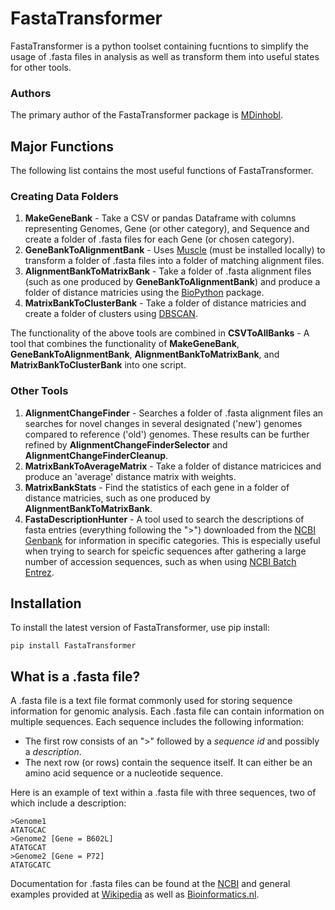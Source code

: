 # FastaTransformer
FastaTransformer is a python toolset containing fucntions to simplify the usage of .fasta files in analysis as well as transform them into useful states for other tools.

### Authors

The primary author of the FastaTransformer package is [MDinhobl](https://github.com/MDinhobl).

## Major Functions
The following list contains the most useful functions of FastaTransformer.

### Creating Data Folders

1. **MakeGeneBank** - Take a CSV or pandas Dataframe with columns representing Genomes, Gene (or other category), and Sequence and create a folder of .fasta files for each Gene (or chosen category).
1. **GeneBankToAlignmentBank** - Uses [Muscle](https://www.drive5.com/muscle/) (must be installed locally) to transform a folder of .fasta files into a folder of matching alignment files.
1. **AlignmentBankToMatrixBank** - Take a folder of .fasta alignment files (such as one produced by **GeneBankToAlignmentBank**) and produce a folder of distance matricies using the [BioPython](https://biopython.org/docs/1.76/api/Bio.Phylo.TreeConstruction.html) package.
1. **MatrixBankToClusterBank** - Take a folder of distance matricies and create a folder of clusters using [DBSCAN](https://scikit-learn.org/stable/modules/generated/sklearn.cluster.DBSCAN.html).

The functionality of the above tools are combined in  **CSVToAllBanks** - A tool that combines the functionality of **MakeGeneBank**, **GeneBankToAlignmentBank**, **AlignmentBankToMatrixBank**, and **MatrixBankToClusterBank** into one script.

### Other Tools

1. **AlignmentChangeFinder** - Searches a folder of .fasta alignment files an searches for novel changes in several designated ('new') genomes compared to reference ('old') genomes. These results can be further refined by **AlignmentChangeFinderSelector** and **AlignmentChangeFinderCleanup**.
1. **MatrixBankToAverageMatrix** - Take a folder of distance matricices and produce an 'average' distance matrix with weights.
1. **MatrixBankStats** - Find the statistics of each gene in a folder of distance matricies, such as one produced by **AlignmentBankToMatrixBank**.
1. **FastaDescriptionHunter** - A tool used to search the descriptions of fasta entries (everything following the ">") downloaded from the [NCBI Genbank](https://www.ncbi.nlm.nih.gov/genbank/) for information in specific categories. This is especially useful when trying to search for speicfic sequences after gathering a large number of accession sequences, such as when using [NCBI Batch Entrez](https://www.ncbi.nlm.nih.gov/sites/batchentrez). 


## Installation
To install the latest version of FastaTransformer, use pip install:

    pip install FastaTransformer

## What is a .fasta file?
A .fasta file is a text file format commonly used for storing sequence information for genomic analysis. Each .fasta file can contain information on multiple sequences. Each sequence includes the following information:
- The first row consists of an ">" followed by a *sequence id* and possibly a *description*. 
- The next row (or rows) contain the sequence itself. It can either be an amino acid sequence or a nucleotide sequence.

Here is an example of text within a .fasta file with three sequences, two of which include a description: 
<br>

    >Genome1
    ATATGCAC
    >Genome2 [Gene = B602L]
    ATATGCAT
    >Genome2 [Gene = P72]
    ATATGCATC

Documentation for .fasta files can be found at the [NCBI](https://www.ncbi.nlm.nih.gov/genbank/fastaformat/) and general examples provided at [Wikipedia](https://en.wikipedia.org/wiki/FASTA_format#Description_line) as well as [Bioinformatics.nl](https://www.bioinformatics.nl/tools/crab_fasta.html).